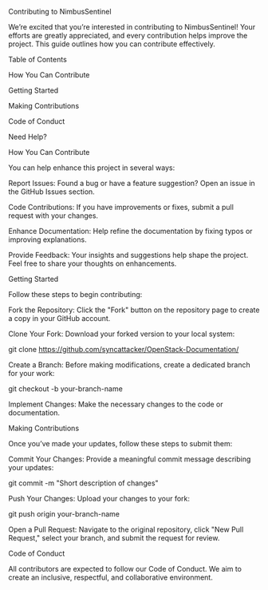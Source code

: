 Contributing to NimbusSentinel

We’re excited that you’re interested in contributing to NimbusSentinel! Your efforts are greatly appreciated, and every contribution helps improve the project. This guide outlines how you can contribute effectively.

Table of Contents

How You Can Contribute

Getting Started

Making Contributions

Code of Conduct

Need Help?

How You Can Contribute

You can help enhance this project in several ways:

Report Issues: Found a bug or have a feature suggestion? Open an issue in the GitHub Issues section.

Code Contributions: If you have improvements or fixes, submit a pull request with your changes.

Enhance Documentation: Help refine the documentation by fixing typos or improving explanations.

Provide Feedback: Your insights and suggestions help shape the project. Feel free to share your thoughts on enhancements.

Getting Started

Follow these steps to begin contributing:

Fork the Repository: Click the "Fork" button on the repository page to create a copy in your GitHub account.

Clone Your Fork: Download your forked version to your local system:

git clone https://github.com/syncattacker/OpenStack-Documentation/

Create a Branch: Before making modifications, create a dedicated branch for your work:

git checkout -b your-branch-name

Implement Changes: Make the necessary changes to the code or documentation.

Making Contributions

Once you’ve made your updates, follow these steps to submit them:

Commit Your Changes: Provide a meaningful commit message describing your updates:

git commit -m "Short description of changes"

Push Your Changes: Upload your changes to your fork:

git push origin your-branch-name

Open a Pull Request: Navigate to the original repository, click "New Pull Request," select your branch, and submit the request for review.

Code of Conduct

All contributors are expected to follow our Code of Conduct. We aim to create an inclusive, respectful, and collaborative environment.
